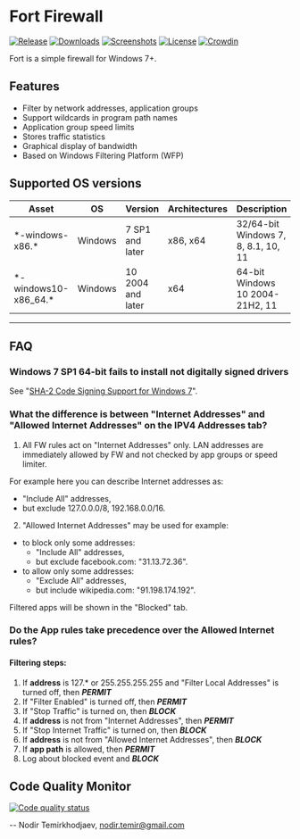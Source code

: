 # Fort Firewall

[![Release](https://img.shields.io/github/release/tnodir/fort.svg)](https://github.com/tnodir/fort/releases/latest)
[![Downloads](https://img.shields.io/github/downloads/tnodir/fort/total.svg?maxAge=86400)](https://github.com/tnodir/fort/releases)
[![Screenshots](https://img.shields.io/static/v1.svg?label=screenshots&message=11&color=yellow&logo=imgur)](https://imgur.com/a/fZbAbfy)
[![License](https://img.shields.io/github/license/tnodir/fort.svg?logo=gnu)](https://www.gnu.org/licenses/gpl-3.0)
[![Crowdin](https://badges.crowdin.net/fort-firewall/localized.svg)](https://crowdin.com/project/fort-firewall)

Fort is a simple firewall for Windows 7+.

## Features

  - Filter by network addresses, application groups
  - Support wildcards in program path names
  - Application group speed limits
  - Stores traffic statistics
  - Graphical display of bandwidth
  - Based on Windows Filtering Platform (WFP)

## Supported OS versions

 Asset                  | OS      | Version           | Architectures | Description
------------------------|---------|-------------------|---------------|---------------------------------------
 \*-windows-x86.\*      | Windows | 7 SP1 and later   | x86, x64      | 32/64-bit Windows 7, 8, 8.1, 10, 11
 \*-windows10-x86_64.\* | Windows | 10 2004 and later | x64           | 64-bit Windows 10 2004-21H2, 11

-----

## FAQ

### Windows 7 SP1 64-bit fails to install not digitally signed drivers

See "[SHA-2 Code Signing Support for Windows 7](https://docs.microsoft.com/en-us/security-updates/SecurityAdvisories/2015/3033929)".

### What the difference is between "Internet Addresses" and "Allowed Internet Addresses" on the IPV4 Addresses tab?

1. All FW rules act on "Internet Addresses" only.
LAN addresses are immediately allowed by FW and not checked by app groups or speed limiter.

For example here you can describe Internet addresses as:
- "Include All" addresses,
- but exclude 127.0.0.0/8, 192.168.0.0/16.

2. "Allowed Internet Addresses" may be used for example:
- to block only some addresses:
    - "Include All" addresses,
    - but exclude facebook.com: "31.13.72.36".
- to allow only some addresses:
    - "Exclude All" addresses,
    - but include wikipedia.com: "91.198.174.192".

Filtered apps will be shown in the "Blocked" tab. 

### Do the App rules take precedence over the Allowed Internet rules?

#### Filtering steps:
1) If **address** is 127.* or 255.255.255.255 and "Filter Local Addresses" is turned off, then _**PERMIT**_
2) If "Filter Enabled" is turned off, then _**PERMIT**_
3) If "Stop Traffic" is turned on, then _**BLOCK**_
4) If **address** is not from "Internet Addresses", then _**PERMIT**_
5) If "Stop Internet Traffic" is turned on, then _**BLOCK**_
6) If **address** is not from "Allowed Internet Addresses", then _**BLOCK**_
7) If **app path** is allowed, then _**PERMIT**_
8) Log about blocked event and _**BLOCK**_

## Code Quality Monitor

[![Code quality status](https://codescene.io/projects/5344/status.svg)](https://codescene.io/projects/5344/jobs/latest-successful/results)

--
Nodir Temirkhodjaev, <nodir.temir@gmail.com>
